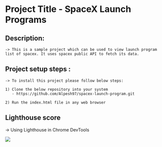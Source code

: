 <h1>Project Title - SpaceX Launch Programs</h1>

<h2>Description:</h2>

	-> This is a sample project which can be used to view launch program list of spacex. It uses spacex public API to fetch its data.

<h2>Project setup steps :</h2>

	-> To install this project please follow below steps: 
	
	1) Clone the below repository into your system	
	   - https://github.com/Alpesh97/spacex-launch-program.git

	2) Run the index.html file in any web browser

<h2>Lighthouse score</h2>

-> Using Lighthouse in Chrome DevTools

<img src="https://user-images.githubusercontent.com/59405951/131209092-8aafb9de-5ccb-4d0c-928c-e2ddc2c57473.png">

	

